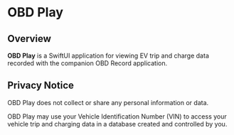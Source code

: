 #  OBD Play

## Overview
**OBD Play** is a SwiftUI application for viewing EV trip and charge data recorded with the companion OBD Record application.

## Privacy Notice
OBD Play does not collect or share any personal information or data.

OBD Play may use your Vehicle Identification Number (VIN) to access your vehicle trip and charging data in a database created and controlled by you.

